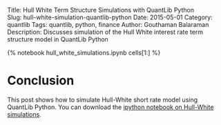 Title: Hull White Term Structure Simulations with QuantLib Python	
Slug: hull-white-simulation-quantlib-python
Date: 2015-05-01
Category: quantlib
Tags: quantlib, python, finance
Author: Gouthaman Balaraman
Description: Discusses simulation of the Hull White interest rate term structure model in QuantLib Python

{% notebook  hull_white_simulations.ipynb cells[1:]  %}

# Conclusion

This post shows how to simulate Hull-White short rate model using QuantLib Python. You can
download the [ipython notebook on Hull-White simulations](/extra/notebooks/hull_white_simulations.ipynb).

